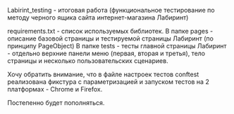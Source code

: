 Labirint_testing - итоговая работа (функциональное тестирование по методу черного ящика сайта интернет-магазина Лабиринт)

requirements.txt - список используемых библиотек.
В папке pages - описание базовой страницы и тестируемой страницы Лабиринт (по принципу PageObject)
В папке tests - тесты главной страницы Лабиринт - отдельно верхние панели меню (первая, вторая и третья), тело страницы и несколько пользовательских сценариев.

Хочу обратить внимание, что в файле настроек тестов conftest реализована фикстура с параметризацией и запуском тестов на 2 платформах - Chrome и Firefox.  

Постепенно будет пополняться.
